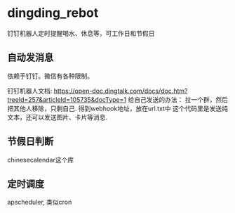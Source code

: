 # dingding_rebot
钉钉机器人定时提醒喝水、休息等，可工作日和节假日

## 自动发消息

依赖于钉钉。微信有各种限制。

钉钉机器人文档: https://open-doc.dingtalk.com/docs/doc.htm?treeId=257&articleId=105735&docType=1
给自己发送的办法： 拉一个群，然后把其他人移除，只剩自己. 得到webhook地址，放在url.txt中
这个代码里是发送纯文本，还可以发送图片、卡片等消息.

## 节假日判断

chinesecalendar这个库

## 定时调度

apscheduler, 类似cron